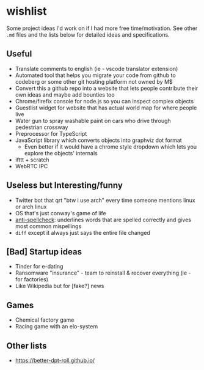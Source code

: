 # wishlist
Some project ideas I'd work on if I had more free time/motivation. See other `.md` files and the lists below for detailed ideas and specifications.

## Useful
- Translate comments to english (ie - vscode translator extension)
- Automated tool that helps you migrate your code from github to codeberg or some other git hosting platform not owned by M$
- Convert this a github repo into a website that lets people contribute their own ideas and maybe add bounties too
- Chrome/firefix console for node.js so you can inspect complex objects
- Guestlist widget for website that has actual world map for where people live
- Water gun to spray washable paint on cars who drive through pedestrian crossway
- Preprocessor for TypeScript
- JavaScript library which converts objects into graphviz dot format
  - Even better if it would have a chrome style dropdown which lets you explore the objects' internals
- ifttt + scratch
- WebRTC IPC

## Useless but Interesting/funny
- Twitter bot that qrt "btw i use arch" every time someone mentions linux or arch linux
- OS that's just conway's game of life
- [anti-spellcheck](https://twitter.com/hoffridder/status/1362180211392065536): underlines words that are spelled correctly and gives most common mispellings
- `diff` except it always just says the entire file changed

## \[Bad] Startup ideas
- Tinder for e-dating
- Ransomware "insurance" - team to reinstall & recover everything (ie - for factories)
- Like Wikipedia but for [fake?] news

## Games
- Chemical factory game
- Racing game with an elo-system

## Other lists
- https://better-dpt-roll.github.io/
